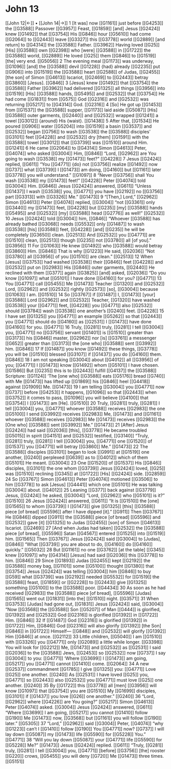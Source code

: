 # John 13
[[John 12|←]] • [[John 14|→]]
1 [It was] now [[G1161]] just before [[G4253]] the [[G3588]] Passover [[G3957]] Feast, [[G1859]] [and] Jesus [[G2424]] knew [[G1492]] that [[G3754]] His [[G846]] hour [[G5610]] had come [[G2064]] to [[G2443]] leave [[G3327]] this [[G3778]] world [[G2889]] [and return] to [[G4314]] the [[G3588]] Father. [[G3962]] Having loved [[G25]] [His] [[G3588]] own [[G2398]] who [were] [[G3588]] in [[G1722]] the [[G3588]] world, [[G2889]] He loved [[G25]] them [[G846]] to [[G1519]] [the] very end. [[G5056]] 
2 The evening meal [[G1173]] was underway, [[G1096]] [and] the [[G3588]] devil [[G1228]] {had} already [[G2235]] put [[G906]] into [[G1519]] the [[G3588]] heart [[G2588]] of Judas, [[G2455]] [the son] of Simon [[G4613]] Iscariot, [[G2469]] to [[G2443]] betray [[G3860]] [Jesus]. [[G846]] 
3 [Jesus] knew [[G1492]] that [[G3754]] the [[G3588]] Father [[G3962]] had delivered [[G1325]] all things [[G3956]] into [[G1519]] [His] [[G3588]] hands, [[G5495]] and [[G2532]] that [[G3754]] He had come [[G1831]] from [[G575]] God [[G2316]] and [[G2532]] was returning [[G5217]] to [[G4314]] God. [[G2316]] 
4 [So] He got up [[G1453]] from [[G1537]] the [[G3588]] supper, [[G1173]] laid aside [[G5087]] [His] [[G3588]] outer garments, [[G2440]] and [[G2532]] wrapped [[G1241]] a towel [[G3012]] {around} His {waist}. [[G1438]] 
5 After that, [[G1534]] He poured [[G906]] water [[G5204]] into [[G1519]] a basin [[G3537]] and [[G2532]] began [[G756]] to wash [[G3538]] the [[G3588]] disciples’ [[G3101]] feet [[G4228]] and [[G2532]] dry [them] [[G1591]] with the [[G3588]] towel [[G3012]] that [[G3739]] was [[G1510]] around Him. [[G1241]] 
6 He came [[G2064]] to [[G4314]] Simon [[G4613]] Peter, [[G4074]] who asked [[G3004]] Him, [[G846]] “Lord, [[G2962]] are You going to wash [[G3538]] my [[G1473]] feet?” [[G4228]] 
7 Jesus [[G2424]] replied, [[G611]] “You [[G4771]] {do} not [[G3756]] realize [[G1492]] now [[G737]] what [[G3739]] I [[G1473]] am doing, [[G4160]] but [[G1161]] later [[G3778]] you will understand.” [[G1097]] 
8 “Never [[G3756]] shall You wash [[G3538]] my [[G1473]] feet!” [[G4228]] Peter [[G4074]] told [[G3004]] Him. [[G846]] Jesus [[G2424]] answered, [[G611]] “Unless [[G1437]] I wash [[G3538]] you, [[G4771]] you have [[G2192]] no [[G3756]] part [[G3313]] with [[G3326]] Me.” [[G1473]] 
9 “[Then,] Lord,” [[G2962]] Simon [[G4613]] Peter [[G4074]] replied, [[G3004]] “not [[G3361]] only [[G3440]] my [[G1473]] feet, [[G4228]] but [[G235]] [my] [[G3588]] hands [[G5495]] and [[G2532]] [my] [[G3588]] head [[G2776]] as well!” [[G2532]] 
10 Jesus [[G2424]] told [[G3004]] him, [[G846]] “Whoever [[G3588]] has already bathed [[G3068]] needs [[G5532]] only [[G1487]] to wash [[G3538]] [his] [[G3588]] feet, [[G4228]] [and] [[G235]] he will be completely [[G3650]] clean. [[G2513]] And [[G2532]] you [[G4771]] are [[G1510]] clean, [[G2513]] though [[G235]] not [[G3780]] all [of you].” [[G3956]] 
11 For [[G1063]] He knew [[G1492]] who [[G3588]] would betray [[G3860]] Him. [[G846]] That is why [[G1223]] He said, [[G2036]] “Not [[G3780]] all [[G3956]] of you [[G1510]] are clean.” [[G2513]] 
12 When [Jesus] [[G3753]] had washed [[G3538]] their [[G846]] feet [[G4228]] and [[G2532]] put on [[G2983]] His [[G846]] outer garments, [[G2440]] He reclined with them [[G377]] again [[G3825]] [and] asked, [[G2036]] “Do you know [[G1097]] what [[G5101]] I have done [[G4160]] for you? [[G4771]] 
13 You [[G4771]] call [[G5455]] Me [[G1473]] Teacher [[G1320]] and [[G2532]] Lord, [[G2962]] and [[G2532]] rightly [[G2573]] [so], [[G3004]] because [[G1063]] I am. [[G1510]] 
14 So [[G3767]] if [[G1487]] I, [[G1473]] [your] [[G3588]] Lord [[G2962]] and [[G2532]] Teacher, [[G1320]] have washed [[G3538]] your [[G4771]] feet, [[G4228]] you [[G4771]] also [[G2532]] should [[G3784]] wash [[G3538]] one another’s [[G240]] feet. [[G4228]] 
15 I have set [[G1325]] you [[G4771]] an example [[G5262]] so that [[G2443]] you [[G4771]] should do [[G4160]] as [[G2531]] I [[G1473]] have done [[G4160]] for you. [[G4771]] 
16 Truly, [[G281]] truly, [[G281]] I tell [[G3004]] you, [[G4771]] no [[G3756]] servant [[G1401]] is [[G1510]] greater than [[G3173]] his [[G846]] master, [[G2962]] nor [is] [[G3761]] a messenger [[G652]] greater than [[G3173]] the [one who] [[G3588]] sent [[G3992]] him. [[G846]] 
17 If [[G1487]] you know [[G1492]] these things, [[G3778]] you will be [[G1510]] blessed [[G3107]] if [[G1437]] you do [[G4160]] them. [[G846]] 
18 I am not speaking [[G3004]] about [[G4012]] all [[G3956]] of you; [[G4771]] I [[G1473]] know [[G1492]] whom [[G5101]] I have chosen. [[G1586]] But [[G235]] this is to [[G2443]] fulfill [[G4137]] the [[G3588]] Scripture: [[G1124]] ‘The [one who] [[G3588]] eats [[G5176]] bread [[G740]] with Me [[G1473]] has lifted up [[G1869]] his [[G846]] heel [[G4418]] against [[G1909]] Me. [[G1473]] 
19 I am telling [[G3004]] you [[G4771]] now [[G737]] before [[G4253]] it happens, [[G1096]] so that [[G2443]] when [[G3752]] it comes to pass, [[G1096]] you will believe [[G4100]] that [[G3754]] I [[G1473]] am [He]. [[G1510]] 
20 Truly, [[G281]] truly, [[G281]] I tell [[G3004]] you, [[G4771]] whoever [[G3588]] receives [[G2983]] the one [[G5100]] I send [[G3992]] receives [[G2983]] Me, [[G1473]] and [[G1161]] whoever [[G3588]] receives [[G2983]] Me [[G1473]] receives [[G2983]] the [One who] [[G3588]] sent [[G3992]] Me.” [[G1473]] 
21 [After] Jesus [[G2424]] had said [[G2036]] [this], [[G3778]] He became troubled [[G5015]] in spirit [[G4151]] and [[G2532]] testified, [[G3140]] “Truly, [[G281]] truly, [[G281]] I tell [[G3004]] you, [[G4771]] one [[G1520]] of [[G1537]] you [[G4771]] will betray [[G3860]] Me.” [[G1473]] 
22 The [[G3588]] disciples [[G3101]] began to look [[G991]] at [[G1519]] one another, [[G240]] perplexed [[G639]] as to [[G4012]] which of them [[G5101]] He meant. [[G3004]] 
23 One [[G1520]] of [[G1537]] His [[G846]] disciples, [[G3101]] the one whom [[G3739]] Jesus [[G2424]] loved, [[G25]] was [[G1510]] reclining [[G345]] at [[G1722]] [His] [[G2424]] side. [[G2859]] 
24 So [[G3767]] Simon [[G4613]] Peter [[G4074]] motioned [[G3506]] to him [[G3778]] to ask [Jesus] [[G4441]] which one [[G5101]] He was talking [[G3004]] about. [[G4012]] 
25 Leaning [[G377]] back against [[G3779]] Jesus, [[G2424]] he asked, [[G3004]] “Lord, [[G2962]] who [[G5101]] is it?” [[G1510]] 
26 Jesus [[G2424]] answered, [[G611]] “It is [[G1510]] the [one] [[G1565]] to whom [[G3739]] I [[G1473]] give [[G1325]] [this] [[G3588]] piece [of bread] [[G5596]] after I have dipped [it].” [[G911]] Then [[G3767]] He [[G846]] dipped [[G911]] the [[G3588]] piece [of bread] [[G5596]] and [[G2532]] gave [it] [[G1325]] to Judas [[G2455]] [son] of Simon [[G4613]] Iscariot. [[G2469]] 
27 [And when Judas had taken] [[G2532]] the [[G3588]] piece [of bread], [[G5596]] Satan [[G4567]] entered [[G1525]] into [[G1519]] him. [[G1565]] Then [[G3767]] Jesus [[G2424]] said [[G3004]] to [Judas], [[G846]] “What [[G3739]] you are about to do, [[G4160]] do [[G4160]] quickly.” [[G5032]] 
28 But [[G1161]] no one [[G3762]] [at the table] [[G345]] knew [[G1097]] why [[G4314]] [Jesus] had said [[G2036]] this [[G3778]] to him. [[G846]] 
29 Since [[G1893]] Judas [[G2455]] kept [[G2192]] the [[G3588]] money bag, [[G1101]] some [[G5100]] thought [[G1380]] that [[G3754]] Jesus [[G2424]] was telling [[G3004]] him [[G846]] to buy [[G59]] what [[G3739]] was [[G2192]] needed [[G5532]] for [[G1519]] the [[G3588]] feast, [[G1859]] or [[G2228]] to [[G2443]] give [[G1325]] something [[G5100]] to the [[G3588]] poor. [[G4434]] 
30 As soon as he had received [[G2983]] the [[G3588]] piece [of bread], [[G5596]] [Judas] [[G1565]] went out [[G1831]] [into the] [[G1510]] night. [[G3571]] 
31 When [[G3753]] [Judas] had gone out, [[G1831]] Jesus [[G2424]] said, [[G3004]] “Now [[G3568]] the [[G3588]] Son [[G5207]] of Man [[G444]] is glorified, [[G1392]] and [[G2532]] God [[G2316]] is glorified [[G1392]] in [[G1722]] Him. [[G846]] 
32 If [[G1487]] God [[G2316]] is glorified [[G1392]] in [[G1722]] Him, [[G846]] God [[G2316]] will also glorify [[G1392]] [the Son] [[G846]] in [[G1722]] Himself— [[G848]] and [[G2532]] will glorify [[G1392]] Him [[G846]] at once. [[G2112]] 
33 Little children, [[G5040]] I am [[G1510]] with [[G3326]] you [[G4771]] only [[G2089]] a little while longer. [[G3398]] You will look for [[G2212]] Me, [[G1473]] and [[G2532]] as [[G2531]] I said [[G2036]] to the [[G3588]] Jews, [[G2453]] so [[G2532]] now [[G737]] I say [[G3004]] to you: [[G4771]] ‘Where [[G3699]] I [[G1473]] am going, [[G5217]] you [[G4771]] cannot [[G1410]] come. [[G2064]] 
34 A new [[G2537]] commandment [[G1785]] I give [[G1325]] you: [[G4771]] Love [[G25]] one another. [[G240]] As [[G2531]] I have loved [[G25]] you, [[G4771]] so [[G2443]] also [[G2532]] you [[G4771]] must love [[G25]] one another. [[G240]] 
35 By [[G1722]] this [[G3778]] all [men] [[G3956]] will know [[G1097]] that [[G3754]] you are [[G1510]] My [[G1699]] disciples, [[G3101]] if [[G1437]] you love [[G26]] one another.” [[G240]] 
36 “Lord, [[G2962]] where [[G4226]] are You going?” [[G5217]] Simon [[G4613]] Peter [[G4074]] asked. [[G3004]] Jesus [[G2424]] answered, [[G611]] “Where [[G3699]] I am going, [[G5217]] you cannot [[G1410]] follow [[G190]] Me [[G1473]] now, [[G3568]] but [[G1161]] you will follow [[G190]] later.” [[G5305]] 
37 “Lord,” [[G2962]] said [[G3004]] Peter, [[G4074]] “why [[G1223]] can’t I [[G1410]] follow [[G190]] You [[G4771]] now? [[G737]] I will lay down [[G5087]] my [[G1473]] life [[G5590]] for [[G5228]] You.” [[G4771]] 
38 “Will you lay down [[G5087]] your [[G4771]] life [[G5590]] for [[G5228]] Me?” [[G1473]] Jesus [[G2424]] replied. [[G611]] “Truly, [[G281]] truly, [[G281]] I tell [[G3004]] you, [[G4771]] [before] [[G3756]] [the] rooster [[G220]] crows, [[G5455]] you will deny [[G720]] Me [[G1473]] three times. [[G5151]] 
